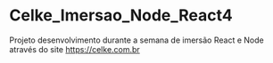 # Celke_Imersao_Node_React4
Projeto desenvolvimento durante a semana de imersão React e Node através do site https://celke.com.br
